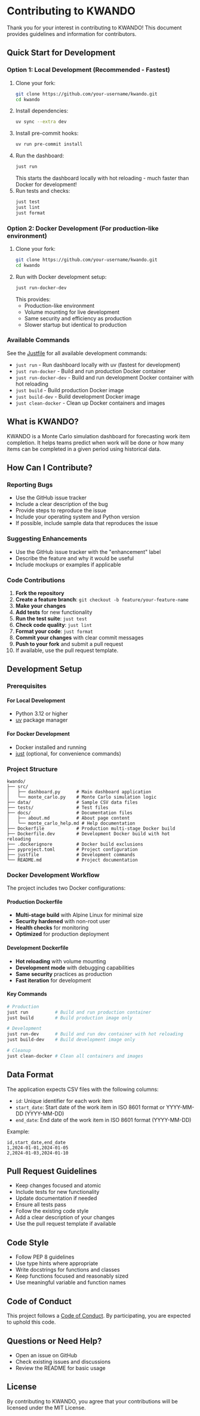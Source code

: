 # Contributing to KWANDO

Thank you for your interest in contributing to KWANDO! This document provides guidelines and information for contributors.

## Quick Start for Development

### Option 1: Local Development (Recommended - Fastest)
1. Clone your fork:
   ```sh
   git clone https://github.com/your-username/kwando.git
   cd kwando
   ```
2. Install dependencies:
   ```sh
   uv sync --extra dev
   ```
3. Install pre-commit hooks:
   ```sh
   uv run pre-commit install
   ```
4. Run the dashboard:
   ```sh
   just run
   ```
   This starts the dashboard locally with hot reloading - much faster than Docker for development!
5. Run tests and checks:
   ```sh
   just test
   just lint
   just format
   ```

### Option 2: Docker Development (For production-like environment)
1. Clone your fork:
   ```sh
   git clone https://github.com/your-username/kwando.git
   cd kwando
   ```
2. Run with Docker development setup:
   ```sh
   just run-docker-dev
   ```
   This provides:
   - Production-like environment
   - Volume mounting for live development
   - Same security and efficiency as production
   - Slower startup but identical to production

### Available Commands
See the [Justfile](justfile) for all available development commands:
- `just run` - Run dashboard locally with uv (fastest for development)
- `just run-docker` - Build and run production Docker container
- `just run-docker-dev` - Build and run development Docker container with hot reloading
- `just build` - Build production Docker image
- `just build-dev` - Build development Docker image
- `just clean-docker` - Clean up Docker containers and images

## What is KWANDO?

KWANDO is a Monte Carlo simulation dashboard for forecasting work item completion. It helps teams predict when work will be done or how many items can be completed in a given period using historical data.

## How Can I Contribute?

### Reporting Bugs

- Use the GitHub issue tracker
- Include a clear description of the bug
- Provide steps to reproduce the issue
- Include your operating system and Python version
- If possible, include sample data that reproduces the issue

### Suggesting Enhancements

- Use the GitHub issue tracker with the "enhancement" label
- Describe the feature and why it would be useful
- Include mockups or examples if applicable

### Code Contributions

1. **Fork the repository**
2. **Create a feature branch**: `git checkout -b feature/your-feature-name`
3. **Make your changes**
4. **Add tests** for new functionality
5. **Run the test suite**: `just test`
6. **Check code quality**: `just lint`
7. **Format your code**: `just format`
8. **Commit your changes** with clear commit messages
9. **Push to your fork** and submit a pull request
10. If available, use the pull request template.

## Development Setup

### Prerequisites

#### For Local Development
- Python 3.12 or higher
- [uv](https://docs.astral.sh/uv/getting-started/installation/) package manager

#### For Docker Development
- Docker installed and running
- [just](https://just.systems/man/en/) (optional, for convenience commands)

### Project Structure

```
kwando/
├── src/
│   ├── dashboard.py      # Main dashboard application
│   └── monte_carlo.py    # Monte Carlo simulation logic
├── data/                 # Sample CSV data files
├── tests/                # Test files
├── docs/                 # Documentation files
│   ├── about.md          # About page content
│   └── monte_carlo_help.md # Help documentation
├── Dockerfile            # Production multi-stage Docker build
├── Dockerfile.dev        # Development Docker build with hot reloading
├── .dockerignore         # Docker build exclusions
├── pyproject.toml        # Project configuration
├── justfile              # Development commands
└── README.md             # Project documentation
```

### Docker Development Workflow

The project includes two Docker configurations:

#### Production Dockerfile
- **Multi-stage build** with Alpine Linux for minimal size
- **Security hardened** with non-root user
- **Health checks** for monitoring
- **Optimized** for production deployment

#### Development Dockerfile
- **Hot reloading** with volume mounting
- **Development mode** with debugging capabilities
- **Same security** practices as production
- **Fast iteration** for development

#### Key Commands
```bash
# Production
just run          # Build and run production container
just build        # Build production image only

# Development
just run-dev      # Build and run dev container with hot reloading
just build-dev    # Build development image only

# Cleanup
just clean-docker # Clean all containers and images
```

## Data Format

The application expects CSV files with the following columns:
- `id`: Unique identifier for each work item
- `start_date`: Start date of the work item in ISO 8601 format or YYYY-MM-DD (YYYY-MM-DD)
- `end_date`: End date of the work item in ISO 8601 format (YYYY-MM-DD)

Example:
```csv
id,start_date,end_date
1,2024-01-01,2024-01-05
2,2024-01-03,2024-01-10
```

## Pull Request Guidelines

- Keep changes focused and atomic
- Include tests for new functionality
- Update documentation if needed
- Ensure all tests pass
- Follow the existing code style
- Add a clear description of your changes
- Use the pull request template if available

## Code Style

- Follow PEP 8 guidelines
- Use type hints where appropriate
- Write docstrings for functions and classes
- Keep functions focused and reasonably sized
- Use meaningful variable and function names

## Code of Conduct

This project follows a [Code of Conduct](CODE_OF_CONDUCT.md). By participating, you are expected to uphold this code.



## Questions or Need Help?

- Open an issue on GitHub
- Check existing issues and discussions
- Review the README for basic usage

## License

By contributing to KWANDO, you agree that your contributions will be licensed under the MIT License.
